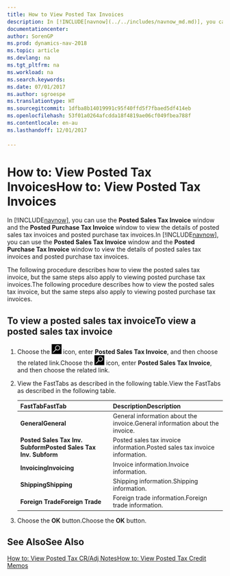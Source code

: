 ```yaml
---
title: How to View Posted Tax Invoices
description: In [!INCLUDE[navnow](../../includes/navnow_md.md)], you can use the **Posted Sales Tax Invoice** window and the **Posted Purchase Tax Invoice** window to view the details of posted sales tax invoices and posted purchase tax invoices.
documentationcenter: 
author: SorenGP
ms.prod: dynamics-nav-2018
ms.topic: article
ms.devlang: na
ms.tgt_pltfrm: na
ms.workload: na
ms.search.keywords: 
ms.date: 07/01/2017
ms.author: sgroespe
ms.translationtype: HT
ms.sourcegitcommit: 1dfba8b14019991c95f40ffd5f7fbaed5df414eb
ms.openlocfilehash: 53f01a0264afcdda18f4819ae06cf049fbea788f
ms.contentlocale: en-au
ms.lasthandoff: 12/01/2017

---
```

# <a name="how-to-view-posted-tax-invoices"></a><span data-ttu-id="7fef9-103">How to: View Posted Tax Invoices</span><span class="sxs-lookup"><span data-stu-id="7fef9-103">How to: View Posted Tax Invoices</span></span>
<span data-ttu-id="7fef9-104">In [!INCLUDE[navnow](../../includes/navnow_md.md)], you can use the **Posted Sales Tax Invoice** window and the **Posted Purchase Tax Invoice** window to view the details of posted sales tax invoices and posted purchase tax invoices.</span><span class="sxs-lookup"><span data-stu-id="7fef9-104">In [!INCLUDE[navnow](../../includes/navnow_md.md)], you can use the **Posted Sales Tax Invoice** window and the **Posted Purchase Tax Invoice** window to view the details of posted sales tax invoices and posted purchase tax invoices.</span></span>  

<span data-ttu-id="7fef9-105">The following procedure describes how to view the posted sales tax invoice, but the same steps also apply to viewing posted purchase tax invoices.</span><span class="sxs-lookup"><span data-stu-id="7fef9-105">The following procedure describes how to view the posted sales tax invoice, but the same steps also apply to viewing posted purchase tax invoices.</span></span>  

## <a name="to-view-a-posted-sales-tax-invoice"></a><span data-ttu-id="7fef9-106">To view a posted sales tax invoice</span><span class="sxs-lookup"><span data-stu-id="7fef9-106">To view a posted sales tax invoice</span></span>  

1.  <span data-ttu-id="7fef9-107">Choose the ![Search for Page or Report](../../media/ui-search/search_small.png "Search for Page or Report icon") icon, enter **Posted Sales Tax Invoice**, and then choose the related link.</span><span class="sxs-lookup"><span data-stu-id="7fef9-107">Choose the ![Search for Page or Report](../../media/ui-search/search_small.png "Search for Page or Report icon") icon, enter **Posted Sales Tax Invoice**, and then choose the related link.</span></span>  
2.  <span data-ttu-id="7fef9-108">View the FastTabs as described in the following table.</span><span class="sxs-lookup"><span data-stu-id="7fef9-108">View the FastTabs as described in the following table.</span></span>  

    |<span data-ttu-id="7fef9-109">FastTab</span><span class="sxs-lookup"><span data-stu-id="7fef9-109">FastTab</span></span>|<span data-ttu-id="7fef9-110">Description</span><span class="sxs-lookup"><span data-stu-id="7fef9-110">Description</span></span>|  
    |-------------|---------------------------------------|  
    |<span data-ttu-id="7fef9-111">**General**</span><span class="sxs-lookup"><span data-stu-id="7fef9-111">**General**</span></span>|<span data-ttu-id="7fef9-112">General information about the invoice.</span><span class="sxs-lookup"><span data-stu-id="7fef9-112">General information about the invoice.</span></span>|  
    |<span data-ttu-id="7fef9-113">**Posted Sales Tax Inv. Subform**</span><span class="sxs-lookup"><span data-stu-id="7fef9-113">**Posted Sales Tax Inv. Subform**</span></span>|<span data-ttu-id="7fef9-114">Posted sales tax invoice information.</span><span class="sxs-lookup"><span data-stu-id="7fef9-114">Posted sales tax invoice information.</span></span>|  
    |<span data-ttu-id="7fef9-115">**Invoicing**</span><span class="sxs-lookup"><span data-stu-id="7fef9-115">**Invoicing**</span></span>|<span data-ttu-id="7fef9-116">Invoice information.</span><span class="sxs-lookup"><span data-stu-id="7fef9-116">Invoice information.</span></span>|  
    |<span data-ttu-id="7fef9-117">**Shipping**</span><span class="sxs-lookup"><span data-stu-id="7fef9-117">**Shipping**</span></span>|<span data-ttu-id="7fef9-118">Shipping information.</span><span class="sxs-lookup"><span data-stu-id="7fef9-118">Shipping information.</span></span>|  
    |<span data-ttu-id="7fef9-119">**Foreign Trade**</span><span class="sxs-lookup"><span data-stu-id="7fef9-119">**Foreign Trade**</span></span>|<span data-ttu-id="7fef9-120">Foreign trade information.</span><span class="sxs-lookup"><span data-stu-id="7fef9-120">Foreign trade information.</span></span>|  

3.  <span data-ttu-id="7fef9-121">Choose the **OK** button.</span><span class="sxs-lookup"><span data-stu-id="7fef9-121">Choose the **OK** button.</span></span>  

## <a name="see-also"></a><span data-ttu-id="7fef9-122">See Also</span><span class="sxs-lookup"><span data-stu-id="7fef9-122">See Also</span></span>  
 [<span data-ttu-id="7fef9-123">How to: View Posted Tax CR/Adj Notes</span><span class="sxs-lookup"><span data-stu-id="7fef9-123">How to: View Posted Tax Credit Memos</span></span>](how-to-view-posted-tax-credit-memos.md) 

